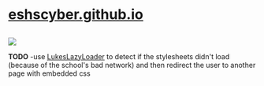 # [eshscyber.github.io](http://eshscyber.github.io)
##

![](http://api.webthumbnail.org/?width=420&height=330&screen=1280&url=https://eshscyber.github.io/)

**TODO**
-use [LukesLazyLoader](https://github.com/LukasBombach/Lazyloader) to detect if the stylesheets didn't load (because of the school's bad network) and then redirect the user to another page with embedded css

